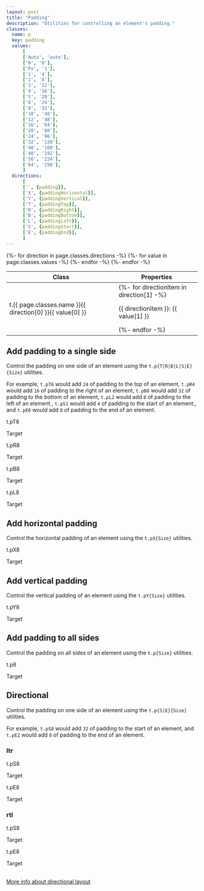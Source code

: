 ```yaml
---
layout: post
title: "Padding"
description: "Utilities for controlling an element's padding."
classes:
  name: p
  key: padding
  values: 
      [
      ['Auto', 'auto'],
      ['0', '0'],
      ['Px', '1'],
      ['1', '4'],
      ['2', '8'],
      ['3', '12'],
      ['4', '16'],
      ['5', '20'],
      ['6', '24'],
      ['8', '32'],
      ['10', '40'],
      ['12', '48'],
      ['16', '64'],
      ['20', '80'],
      ['24', '96'],
      ['32', '128'],
      ['40', '160'],
      ['48', '192'],
      ['56', '224'],
      ['64', '256'],
      ]
  directions:
      [
      ['', {padding}],
      ['X', {paddingHorizontal}],
      ['Y', {paddingVertical}],
      ['T', {paddingTop}],
      ['R', {paddingRight}],
      ['B', {paddingBottom}],
      ['L', {paddingLeft}],
      ['S', {paddingStart}],
      ['E', {paddingEnd}],
      ]
---
```


<div class="mt-0 border-t border-b border-gray-300 overflow-hidden relative">
<div class="lg:max-h-sm overflow-y-auto scrollbar-w-2 scrollbar-track-gray-lighter scrollbar-thumb-rounded scrollbar-thumb-gray scrolling-touch">
<table class="w-full text-left table-collapse mb-0">
    <thead>
    <tr>
    <th class="text-sm font-semibold text-gray-700 p-2 bg-gray-100">Class</th>
    <th class="text-sm font-semibold text-gray-700 p-2 bg-gray-100">Properties</th>
    </tr>
    </thead>
    <tbody class="align-baseline">
    {%- for direction in page.classes.directions -%}
    {%- for value in page.classes.values -%}
        <tr>
        <td class="p-2 border-t border-gray-300 font-mono text-xs text-purple-700 whitespace-no-wrap"><span class="rnt-object">t</span>.{{ page.classes.name }}{{ direction[0] }}{{ value[0] }}</td>
        <td class="p-2 border-t border-gray-300 font-mono text-xs text-blue-700 whitespace-pre">
        {%- for directionItem in direction[1] -%}
            <p class="m-0">{{ directionItem }}: {{ value[1] }} </p>
        {%- endfor -%}
        </td>
        </tr>
    {%- endfor -%}
    {%- endfor -%}
    </tbody>
</table>
</div>
</div>

## Add padding to a single side

Control the padding on one side of an element using the <code class="language-plaintext"><span class="rnt-object">t</span>.p{T|R|B|L|S|E}{Size}</code> utilities.

For example, 
<code class="language-plaintext"><span class="rnt-object">t</span>.pT6</code> would add `24` of padding to the top of an element, 
<code class="language-plaintext"><span class="rnt-object">t</span>.pR4</code> would add `16` of padding to the right of an element, 
<code class="language-plaintext"><span class="rnt-object">t</span>.pB8</code> would add `32` of padding to the bottom of an element, 
<code class="language-plaintext"><span class="rnt-object">t</span>.pL2</code> would add `8` of padding to the left of an element., 
<code class="language-plaintext"><span class="rnt-object">t</span>.pS1</code> would add `4` of padding to the start of an element., and
<code class="language-plaintext"><span class="rnt-object">t</span>.pE0</code> would add `0` of padding to the end of an element.


<div class="flex justify-around items-start">
  <div>
    <p class="text-center text-sm text-gray-600 mb-1"><span class="rnt-object">t</span>.pT8</p>
    <div class="flex pt-8 bg-gray-400">
      <span class="bg-yellow-200">Target</span>
    </div>
  </div>
  <div>
    <p class="text-center text-sm text-gray-600 mb-1"><span class="rnt-object">t</span>.pR8</p>
    <div class="flex pr-8 bg-gray-400">
      <span class="bg-yellow-200">Target</span>
    </div>
  </div>
  <div>
    <p class="text-center text-sm text-gray-600 mb-1"><span class="rnt-object">t</span>.pB8</p>
    <div class="flex pb-8 bg-gray-400">
      <span class="bg-yellow-200">Target</span>
    </div>
  </div>
  <div>
    <p class="text-center text-sm text-gray-600 mb-1"><span class="rnt-object">t</span>.pL8</p>
    <div class="flex pl-8 bg-gray-400">
      <span class="bg-yellow-200">Target</span>
    </div>
  </div>
</div>

## Add horizontal padding

Control the horizontal padding of an element using the <code class="language-plaintext"><span class="rnt-object">t</span>.pX{Size}</code> utilities.


<div class="flex justify-around items-center">
  <div>
    <p class="text-center text-sm text-gray-600 mb-1"><span class="rnt-object">t</span>.pX8</p>
    <div class="flex px-8 bg-gray-400">
      <span class="bg-yellow-200">Target</span>
    </div>
  </div>
</div>

## Add vertical padding

Control the vertical padding of an element using the <code class="language-plaintext"><span class="rnt-object">t</span>.pY{Size}</code> utilities.


<div class="flex justify-around items-center">
  <div>
    <p class="text-center text-sm text-gray-600 mb-1"><span class="rnt-object">t</span>.pY8</p>
    <div class="flex py-8 bg-gray-400">
      <span class="bg-yellow-200">Target</span>
    </div>
  </div>
</div>

## Add padding to all sides

Control the padding on all sides of an element using the <code class="language-plaintext"><span class="rnt-object">t</span>.p{Size}</code> utilities.


<div class="flex justify-around items-center">
  <div>
    <p class="text-center text-sm text-gray-600 mb-1"><span class="rnt-object">t</span>.p8</p>
    <div class="flex p-8 bg-gray-400">
      <span class="bg-yellow-200">Target</span>
    </div>
  </div>
</div>

## Directional

Control the padding on one side of an element using the <code class="language-plaintext"><span class="rnt-object">t</span>.p{S|E}{Size}</code> utilities.

For example, 
<code class="language-plaintext"><span class="rnt-object">t</span>.pS8</code> would add `32` of padding to the start of an element, and 
<code class="language-plaintext"><span class="rnt-object">t</span>.pE2</code> would add `8` of padding to the end of an element.

### ltr

<div class="flex justify-around items-start">
  <div>
    <p class="text-center text-sm text-gray-600 mb-1"><span class="rnt-object">t</span>.pS8</p>
    <div class="flex pl-8 bg-gray-400">
      <span class="bg-yellow-200">Target</span>
    </div>
  </div>
  <div>
    <p class="text-center text-sm text-gray-600 mb-1"><span class="rnt-object">t</span>.pE8</p>
    <div class="flex pr-8 bg-gray-400">
      <span class="bg-yellow-200">Target</span>
    </div>
  </div>
</div>

### rtl

<div class="flex justify-around items-start">
  <div>
    <p class="text-center text-sm text-gray-600 mb-1"><span class="rnt-object">t</span>.pS8</p>
    <div class="flex pr-8 bg-gray-400">
      <span class="bg-yellow-200">Target</span>
    </div>
  </div>
  <div>
    <p class="text-center text-sm text-gray-600 mb-1"><span class="rnt-object">t</span>.pE8</p>
    <div class="flex pl-8 bg-gray-400">
      <span class="bg-yellow-200">Target</span>
    </div>
  </div>
</div>

<br>

[More info about directional layout](https://tvke.github.io/react-native-tailwindcss/directional)
